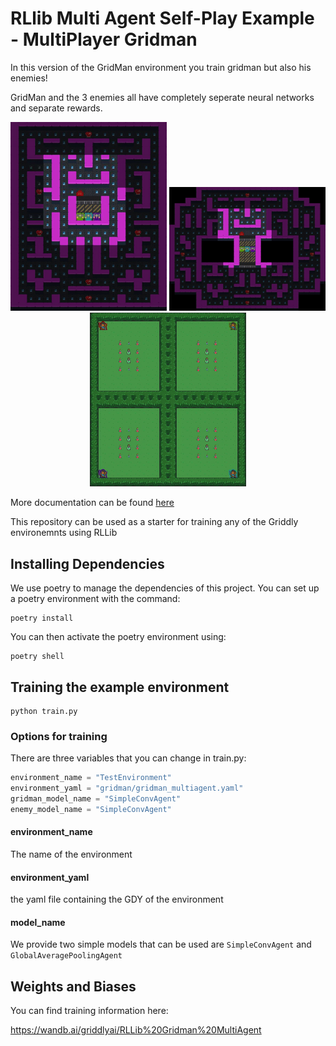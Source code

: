 # RLlib Multi Agent Self-Play Example - MultiPlayer Gridman

In this version of the GridMan environment you train gridman but also his enemies!

GridMan and the 3 enemies all have completely seperate neural networks and separate rewards.

<div style="text-align: center">
    <img src="./assets/level_0.gif" width="250" />
    <img src="./assets/level_1.gif" width="250" />
    <img src="./assets/level_2.gif" width="250" />
</div>

More documentation can be found [here](https://griddly.readthedocs.io/en/latest/rllib/multi-agent/index.html)

This repository can be used as a starter for training any of the Griddly environemnts using RLLib

## Installing Dependencies

We use poetry to manage the dependencies of this project. You can set up a poetry environment with the command:

```commandline
poetry install
```

You can then activate the poetry environment using:

```commandline
poetry shell
```

## Training the example environment

```commandline
python train.py
```

### Options for training

There are three variables that you can change in train.py:

```python
environment_name = "TestEnvironment"
environment_yaml = "gridman/gridman_multiagent.yaml"
gridman_model_name = "SimpleConvAgent"
enemy_model_name = "SimpleConvAgent"
```

#### environment_name

The name of the environment

#### environment_yaml

the yaml file containing the GDY of the environment

#### model_name

We provide two simple models that can be used are `SimpleConvAgent` and `GlobalAveragePoolingAgent`

## Weights and Biases

You can find training information here:

https://wandb.ai/griddlyai/RLLib%20Gridman%20MultiAgent

